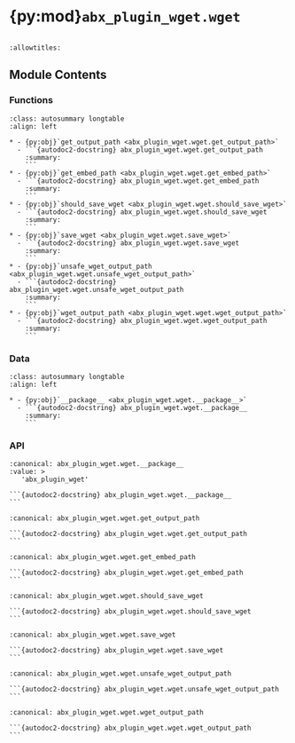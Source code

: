 # {py:mod}`abx_plugin_wget.wget`

```{py:module} abx_plugin_wget.wget
```

```{autodoc2-docstring} abx_plugin_wget.wget
:allowtitles:
```

## Module Contents

### Functions

````{list-table}
:class: autosummary longtable
:align: left

* - {py:obj}`get_output_path <abx_plugin_wget.wget.get_output_path>`
  - ```{autodoc2-docstring} abx_plugin_wget.wget.get_output_path
    :summary:
    ```
* - {py:obj}`get_embed_path <abx_plugin_wget.wget.get_embed_path>`
  - ```{autodoc2-docstring} abx_plugin_wget.wget.get_embed_path
    :summary:
    ```
* - {py:obj}`should_save_wget <abx_plugin_wget.wget.should_save_wget>`
  - ```{autodoc2-docstring} abx_plugin_wget.wget.should_save_wget
    :summary:
    ```
* - {py:obj}`save_wget <abx_plugin_wget.wget.save_wget>`
  - ```{autodoc2-docstring} abx_plugin_wget.wget.save_wget
    :summary:
    ```
* - {py:obj}`unsafe_wget_output_path <abx_plugin_wget.wget.unsafe_wget_output_path>`
  - ```{autodoc2-docstring} abx_plugin_wget.wget.unsafe_wget_output_path
    :summary:
    ```
* - {py:obj}`wget_output_path <abx_plugin_wget.wget.wget_output_path>`
  - ```{autodoc2-docstring} abx_plugin_wget.wget.wget_output_path
    :summary:
    ```
````

### Data

````{list-table}
:class: autosummary longtable
:align: left

* - {py:obj}`__package__ <abx_plugin_wget.wget.__package__>`
  - ```{autodoc2-docstring} abx_plugin_wget.wget.__package__
    :summary:
    ```
````

### API

````{py:data} __package__
:canonical: abx_plugin_wget.wget.__package__
:value: >
   'abx_plugin_wget'

```{autodoc2-docstring} abx_plugin_wget.wget.__package__
```

````

````{py:function} get_output_path()
:canonical: abx_plugin_wget.wget.get_output_path

```{autodoc2-docstring} abx_plugin_wget.wget.get_output_path
```
````

````{py:function} get_embed_path(archiveresult=None)
:canonical: abx_plugin_wget.wget.get_embed_path

```{autodoc2-docstring} abx_plugin_wget.wget.get_embed_path
```
````

````{py:function} should_save_wget(link: archivebox.index.schema.Link, out_dir: typing.Optional[pathlib.Path] = None, overwrite: typing.Optional[bool] = False) -> bool
:canonical: abx_plugin_wget.wget.should_save_wget

```{autodoc2-docstring} abx_plugin_wget.wget.should_save_wget
```
````

````{py:function} save_wget(link: archivebox.index.schema.Link, out_dir: typing.Optional[pathlib.Path] = None, timeout: int = WGET_CONFIG.WGET_TIMEOUT) -> archivebox.index.schema.ArchiveResult
:canonical: abx_plugin_wget.wget.save_wget

```{autodoc2-docstring} abx_plugin_wget.wget.save_wget
```
````

````{py:function} unsafe_wget_output_path(link: archivebox.index.schema.Link) -> typing.Optional[str]
:canonical: abx_plugin_wget.wget.unsafe_wget_output_path

```{autodoc2-docstring} abx_plugin_wget.wget.unsafe_wget_output_path
```
````

````{py:function} wget_output_path(link: archivebox.index.schema.Link, nocache: bool = False) -> typing.Optional[str]
:canonical: abx_plugin_wget.wget.wget_output_path

```{autodoc2-docstring} abx_plugin_wget.wget.wget_output_path
```
````
